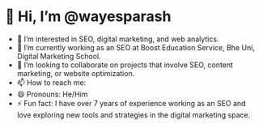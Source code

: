 # 👋 Hi, I’m @wayesparash

- 👀 I’m interested in SEO, digital marketing, and web analytics.
- 🌱 I’m currently working as an SEO at Boost Education Service, Bhe Uni, Digital Marketing School. 
- 💞️ I’m looking to collaborate on projects that involve SEO, content marketing, or website optimization.
- 📫 How to reach me: 
- 😄 Pronouns: He/Him
- ⚡ Fun fact: I have over 7 years of experience working as an SEO and love exploring new tools and strategies in the digital marketing space.

<!---
wayesparash/wayesparash is a ✨ special ✨ repository because its `README.md` (this file) appears on your GitHub profile.
You can click the Preview link to take a look at your changes.
--->
